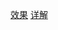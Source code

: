 [效果](http://on891bjlf.bkt.clouddn.com/d3/force/index.html)
[详解](http://blog.csdn.net/lzhlzz/article/details/38061955)